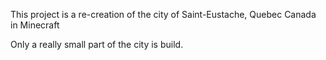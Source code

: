 This project is a re-creation of the city of Saint-Eustache, Quebec Canada in Minecraft

Only a really small part of the city is build.
